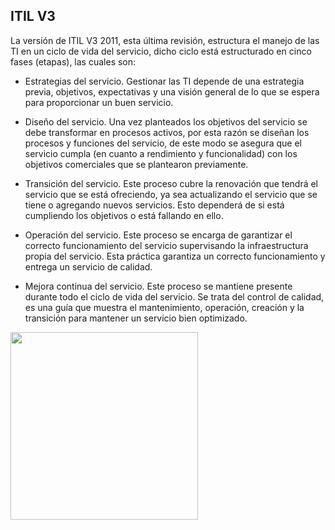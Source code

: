 ## ITIL V3

La versión de ITIL V3 2011, esta última revisión, estructura el manejo de las TI en un ciclo de vida del servicio, dicho ciclo está estructurado en cinco fases (etapas), las cuales son:

- Estrategias del servicio. Gestionar las TI depende de una estrategia previa, objetivos, expectativas y una visión general de lo que se espera para proporcionar un buen servicio.

- Diseño del servicio. Una vez planteados los objetivos del servicio se debe transformar en procesos activos, por esta razón se diseñan los procesos y funciones del servicio, de este modo se asegura que el servicio cumpla (en cuanto a rendimiento y funcionalidad) con los objetivos comerciales que se plantearon previamente.

- Transición del servicio. Este proceso cubre la renovación que tendrá el servicio que se está ofreciendo, ya sea actualizando el servicio que se tiene o agregando nuevos servicios. Esto dependerá de si está cumpliendo los objetivos o está fallando en ello.

- Operación del servicio. Este proceso se encarga de garantizar el correcto funcionamiento del servicio supervisando la infraestructura propia del servicio. Esta práctica garantiza un correcto funcionamiento y entrega un servicio de calidad.

- Mejora continua del servicio. Este proceso se mantiene presente durante todo el ciclo de vida del servicio. Se trata del control de calidad, es una guía que muestra el mantenimiento, operación, creación y la transición para mantener un servicio bien optimizado.

<img src="https://itdegsti.files.wordpress.com/2016/05/itil.png?w=640" width="300" height="300" />